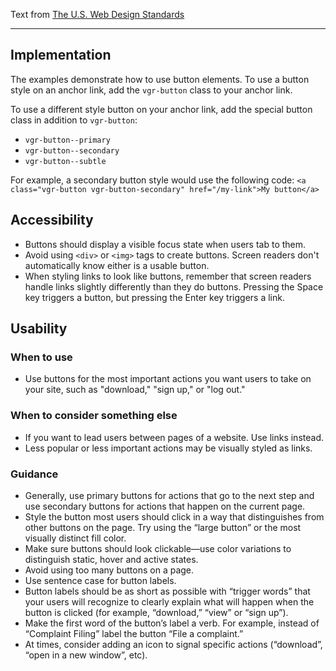 Text from [The U.S. Web Design Standards](https://standards.usa.gov/components/buttons/)

---

## Implementation

The examples demonstrate how to use button elements. To use a button style on an anchor link, add the `vgr-button` class to your anchor link.

To use a different style button on your anchor link, add the special button class in addition to `vgr-button`:

* `vgr-button--primary`
* `vgr-button--secondary`
* `vgr-button--subtle`

For example, a secondary button style would use the following code: `<a class="vgr-button vgr-button-secondary" href="/my-link">My button</a>`

## Accessibility

* Buttons should display a visible focus state when users tab to them.
* Avoid using `<div>` or `<img>` tags to create buttons. Screen readers don't automatically know either is a usable button.
* When styling links to look like buttons, remember that screen readers handle links slightly differently than they do buttons. Pressing the Space key triggers a button, but pressing the Enter key triggers a link.

## Usability

### When to use

* Use buttons for the most important actions you want users to take on your site, such as "download," "sign up," or "log out."

### When to consider something else

* If you want to lead users between pages of a website. Use links instead.
* Less popular or less important actions may be visually styled as links.

### Guidance

* Generally, use primary buttons for actions that go to the next step and use secondary buttons for actions that happen on the current page.
* Style the button most users should click in a way that distinguishes from other buttons on the page. Try using the “large button” or the most visually distinct fill color.
* Make sure buttons should look clickable—use color variations to distinguish static, hover and active states.
* Avoid using too many buttons on a page.
* Use sentence case for button labels.
* Button labels should be as short as possible with “trigger words” that your users will recognize to clearly explain what will happen when the button is clicked (for example, “download,” “view” or “sign up”).
* Make the first word of the button’s label a verb. For example, instead of “Complaint Filing” label the button “File a complaint.”
* At times, consider adding an icon to signal specific actions (“download”, “open in a new window”, etc).
